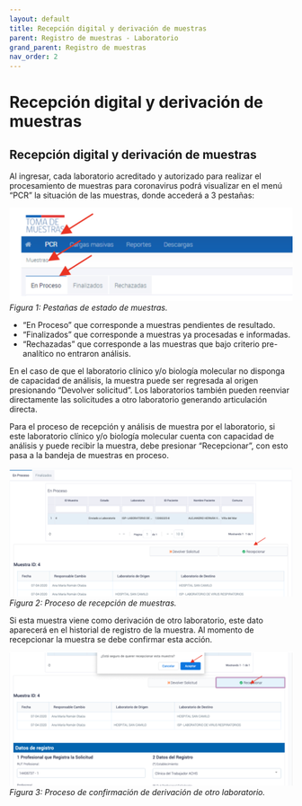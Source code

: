 ```yaml
---
layout: default
title: Recepción digital y derivación de muestras
parent: Registro de muestras - Laboratorio 
grand_parent: Registro de muestras
nav_order: 2
---
```


# Recepción digital y derivación de muestras

## Recepción digital y derivación de muestras

Al ingresar, cada laboratorio acreditado y autorizado para realizar el procesamiento de muestras para coronavirus podrá visualizar en el menú “PCR” la situación de las muestras, donde accederá a 3 pestañas:

![Pestañas: En Proceso, Finalizados y Rechazadas](img/lab_muestras_1.png)
*Figura 1: Pestañas de estado de muestras.*

- “En Proceso” que corresponde a muestras pendientes de resultado.
- “Finalizados” que corresponde a muestras ya procesadas e informadas.
- “Rechazadas” que corresponde a las muestras que bajo criterio pre-analítico no entraron análisis.

En el caso de que el laboratorio clínico y/o biología molecular no disponga de capacidad de análisis, la muestra puede ser regresada al origen presionando “Devolver solicitud”. Los laboratorios también pueden reenviar directamente las solicitudes a otro laboratorio generando articulación directa.

Para el proceso de recepción y análisis de muestra por el laboratorio, si este laboratorio clínico y/o biología molecular cuenta con capacidad de análisis y puede recibir la muestra, debe presionar “Recepcionar”, con esto pasa a la bandeja de muestras en proceso.

![Proceso de recepción de muestras](img/lab_muestras_2.png)
*Figura 2: Proceso de recepción de muestras.*

Si esta muestra viene como derivación de otro laboratorio, este dato aparecerá en el historial de registro de la muestra. Al momento de recepcionar la muestra se debe confirmar esta acción.

![Proceso de confirmación de derivación de otro laboratorio](img/lab_muestras_3.png)
*Figura 3: Proceso de confirmación de derivación de otro laboratorio.*
